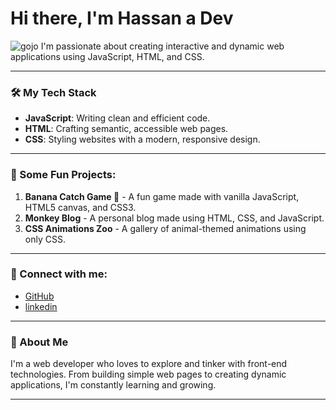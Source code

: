 # Hi there, I'm Hassan a  Dev 

![gojo](https://files.catbox.moe/q93u39.gif)
I'm passionate about creating interactive and dynamic web applications using JavaScript, HTML, and CSS.

---

### 🛠 My Tech Stack

- **JavaScript**: Writing clean and efficient code.
- **HTML**: Crafting semantic, accessible web pages.
- **CSS**: Styling websites with a modern, responsive design.

---

### 🔧 Some Fun Projects:

1. **Banana Catch Game 🍌** - A fun game made with vanilla JavaScript, HTML5 canvas, and CSS3.
2. **Monkey Blog** - A personal blog made using HTML, CSS, and JavaScript.
3. **CSS Animations Zoo** - A gallery of animal-themed animations using only CSS.

---

### 🔗 Connect with me:

- [GitHub](https://github.com/Hassan07k)
- [linkedin](https://www.linkedin.com/in/meer-hassan-28b5332b6/)

---

### 📝 About Me

I'm a web developer who loves to explore and tinker with front-end technologies. From building simple web pages to creating dynamic applications, I'm constantly learning and growing.

---
